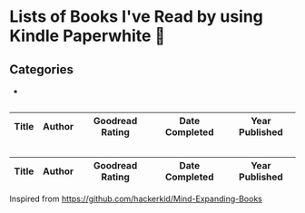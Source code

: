 # Lists of Books I've Read by using Kindle Paperwhite 📖
## Categories
- [](#)

## 
| Title      | Author |Goodread Rating| Date Completed | Year Published|
|------------|--------|---------------|----------------|---------------|

## 
| Title      | Author |Goodread Rating| Date Completed | Year Published|
|------------|--------|---------------|----------------|---------------|


Inspired from https://github.com/hackerkid/Mind-Expanding-Books

